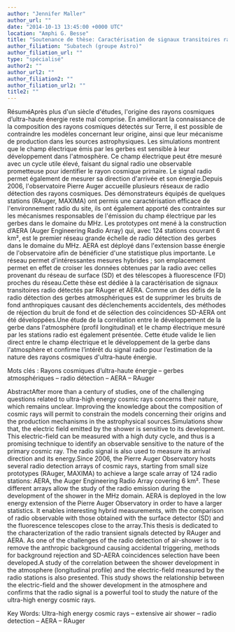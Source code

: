 ```yaml
---
author: "Jennifer Maller"
author_url: ""
date: "2014-10-13 13:45:00 +0000 UTC"
location: "Amphi G. Besse"
title: "Soutenance de thèse: Caractérisation de signaux transitoires radio à l'Observatoire Pierre Auger"
author_filiation: "Subatech (groupe Astro)"
author_filiation_url: ""
type: "spécialisé"
author2: ""
author_url2: ""
author_filiation2: ""
author_filiation_url2: ""
title2: ""
---
```

RésuméAprès plus d'un siècle d'études, l'origine des rayons cosmiques d’ultra-haute énergie reste mal comprise. En améliorant la connaissance de la composition des rayons cosmiques détectés sur Terre, il est possible de contraindre les modèles concernant leur origine, ainsi que leur mécanisme de production dans les sources astrophysiques. Les simulations montrent que le champ électrique émis par les gerbes est sensible à leur développement dans l'atmosphère. Ce champ électrique peut être mesuré avec un cycle utile élevé, faisant du signal radio une observable prometteuse pour identifier le rayon cosmique primaire. Le signal radio permet également de mesurer sa direction d'arrivée et son énergie.Depuis 2006, l'observatoire Pierre Auger accueille plusieurs réseaux de radio détection des rayons cosmiques. Des démonstrateurs équipés de quelques stations (RAuger, MAXIMA) ont permis une caractérisation efficace de l'environnement radio du site, ils ont également apporté des contraintes sur les mécanismes responsables de l'émission du champ électrique par les gerbes dans le domaine du MHz. Les prototypes ont mené à la construction d’AERA (Auger Engineering Radio Array) qui, avec 124 stations couvrant 6 km², est le premier réseau grande échelle de radio détection des gerbes dans le domaine du MHz. AERA est déployé dans l'extension basse énergie de l'observatoire afin de bénéficier d'une statistique plus importante. Le réseau permet d'intéressantes mesures hybrides ; son emplacement permet en effet de croiser les données obtenues par la radio avec celles provenant du réseau de surface (SD) et des télescopes à fluorescence (FD) proches du réseau.Cette thèse est dédiée à la caractérisation de signaux transitoires radio détectés par RAuger et AERA. Comme un des défis de la radio détection des gerbes atmosphériques est de supprimer les bruits de fond anthropiques causant des déclenchements accidentels, des méthodes de réjection du bruit de fond et de sélection des coïncidences SD-AERA ont été développées.Une étude de la corrélation entre le développement de la gerbe dans l'atmosphère (profil longitudinal) et le champ électrique mesuré par les stations radio est également présentée. Cette étude valide le lien direct entre le champ électrique et le développement de la gerbe dans l'atmosphère et confirme l’intérêt du signal radio pour l’estimation de la nature des rayons cosmiques d'ultra-haute énergie.

Mots clés : Rayons cosmiques d’ultra-haute énergie – gerbes atmosphériques – radio détection – AERA – RAuger

AbstractAfter more than a century of studies, one of the challenging questions related to ultra-high energy cosmic rays concerns their nature, which remains unclear. Improving the knowledge about the composition of cosmic rays will permit to constrain the models concerning their origins and the production mechanisms in the astrophysical sources.Simulations show that, the electric field emitted by the shower is sensitive to its development. This electric-field can be measured with a high duty cycle, and thus is a promising technique to identify an observable sensitive to the nature of the primary cosmic ray. The radio signal is also used to measure its arrival direction and its energy.Since 2006, the Pierre Auger Observatory hosts several radio detection arrays of cosmic rays, starting from small size prototypes (RAuger, MAXIMA) to achieve a large scale array of 124 radio stations: AERA, the Auger Engineering Radio Array covering 6 km². These different arrays allow the study of the radio emission during the development of the shower in the MHz domain. AERA is deployed in the low energy extension of the Pierre Auger Observatory in order to have a larger statistics. It enables interesting hybrid measurements, with the comparison of radio observable with those obtained with the surface detector (SD) and the fluorescence telescopes close to the array.This thesis is dedicated to the characterization of the radio transient signals detected by RAuger and AERA. As one of the challenges of the radio detection of air-shower is to remove the anthropic background causing accidental triggering, methods for background rejection and SD-AERA coincidences selection have been developed.A study of the correlation between the shower development in the atmosphere (longitudinal profile) and the electric-field measured by the radio stations is also presented. This study shows the relationship between the electric-field and the shower development in the atmosphere and confirms that the radio signal is a powerful tool to study the nature of the ultra-high energy cosmic rays.

Key Words: Ultra-high energy cosmic rays – extensive air shower – radio detection – AERA – RAuger
